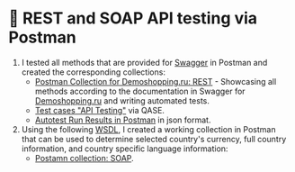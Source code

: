 # 👷 REST and SOAP API testing via Postman

1. I tested all methods that are provided for [Swagger](https://petstore.swagger.io/) in Postman and created the corresponding collections:
   * [Postman Collection for Demoshopping.ru: REST](https://www.postman.com/lexi65739/demoshopping/collection/wcucc3c/demoshopping?action=share&creator=39696734&active-environment=39696734-0a6302c1-fb1e-4a6d-b8d5-ad2d73ae2b3f) - Showcasing all methods according to the documentation in Swagger for [Demoshopping.ru](https://demoshopping.ru/) and writing automated tests.
   * [Test cases "API Testing"](https://github.com/LSalakhova/api/blob/main/Test%20cases%20%22API%20Testing%22%20via%20QASE.pdf)  via QASE.
   * [Autotest Run Results in Postman](https://github.com/LSalakhova/api/blob/main/Demoshopping.postman_test_run.json) in json format.
2. Using the following [WSDL](http://webservices.oorsprong.org/websamples.countryinfo/CountryInfoService.wso?WSDL), I created a working collection in Postman that can be used to determine selected country's currency, full country information, and country specific language information:
   * [Postamn collection: SOAP](https://www.postman.com/lexi65739/workspace/soap/collection/39696734-109de79c-8a4d-4785-9ce3-8c28378452ee?action=share&creator=39696734).
 
   

  
